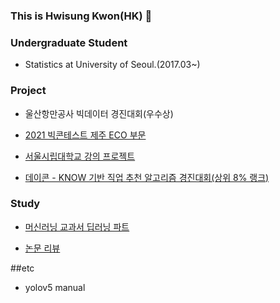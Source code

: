 ### This is Hwisung Kwon(HK) 👋


### Undergraduate Student
- Statistics at University of Seoul.(2017.03~)

### Project

+ 울산항만공사 빅데이터 경진대회(우수상)

+ [2021 빅콘테스트 제주 ECO 부문](https://github.com/hwii-kk/21-BigContest)

+ [서울시립대학교 강의 프로젝트](https://github.com/hwii-kk/UOS_classs_project)

+ [데이콘 - KNOW 기반 직업 추천 알고리즘 경진대회(상위 8% 랭크)](https://github.com/hwii-kk/dacon-know)

### Study
+ [머신러닝 교과서 딥러닝 파트](https://github.com/hwii-kk/machine-learning-text-book-DL)

+ [논문 리뷰](https://github.com/hwii-kk/Eassay-Review)

##etc

+ yolov5 manual
<!--
**hwii-kk/hwii-kk** is a ✨ _special_ ✨ repository because its `README.md` (this file) appears on your GitHub profile.

Here are some ideas to get you started:

- 🔭 I’m currently working on ...
- 🌱 I’m currently learning ...
- 👯 I’m looking to collaborate on ...
- 🤔 I’m looking for help with ...
- 💬 Ask me about ...
- 📫 How to reach me: ...
- 😄 Pronouns: ...
- ⚡ Fun fact: ...
-->
